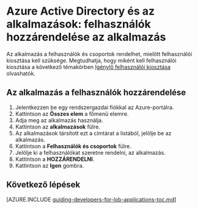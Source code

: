 <properties
    pageTitle="Azure Active Directory és az alkalmazások: felhasználók hozzárendelése egy alkalmazás |} Microsoft Azure"
    description="Hogyan Azure-alkalmazásokhoz a felhasználó hozzárendelés végrehajtásához."
    services="active-directory"
    documentationCenter=""
    authors="femila"
    manager="femila"
    editor=""/>

<tags
    ms.service="active-directory"
    ms.workload="identity"
    ms.tgt_pltfrm="na"
    ms.devlang="na"
    ms.topic="article"
    ms.date="08/15/2015"
    ms.author="inhenk"/>

# <a name="azure-ad-and-applications-assigning-users-to-an-application"></a>Azure Active Directory és az alkalmazások: felhasználók hozzárendelése az alkalmazás
Az alkalmazás a felhasználók és csoportok rendelhet, mielőtt felhasználói kiosztása kell szüksége.  Megtudhatja, hogy miként kell felhasználói kiosztása a következő témakörben [Igénylő felhasználói kiosztása](active-directory-applications-guiding-developers-requiring-user-assignment.md) olvashatók.

## <a name="assigning-users-to-an-application"></a>Az alkalmazás a felhasználók hozzárendelése
1. Jelentkezzen be egy rendszergazdai fiókkal az Azure-portálra.
2. Kattintson az **Összes elem** a főmenü elemre.
3. Adja meg az alkalmazás használja.
4. Kattintson az **alkalmazások** fülre.
5. Az alkalmazások társított ezt a címtárat a listából, jelölje be az alkalmazás.
6. Kattintson a **Felhasználók és csoportok** fülre.
8. Jelölje ki a felhasználókat szeretne rendelni, az alkalmazás.
9. Kattintson a **HOZZÁRENDELNI**.
10. Kattintson az **Igen** gombra.

## <a name="next-steps"></a>Következő lépések
[AZURE.INCLUDE [guiding-developers-for-lob-applications-toc.md](../../includes/active-directory-applications-guiding-developers-for-lob-applications-toc.md)]
